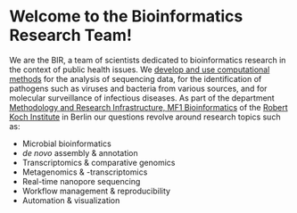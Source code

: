 # Welcome to the Bioinformatics Research Team!

We are the BIR, a team of scientists dedicated to bioinformatics research in the context of public health issues. We [develop and use computational methods](tools) for the analysis of sequencing data, for the identification of pathogens such as viruses and bacteria from various sources, and for molecular surveillance of infectious diseases. As part of the department [Methodology and Research Infrastructure, MF1 Bioinformatics](https://www.rki.de/EN/Content/Institute/DepartmentsUnits/MF/MF1/mf1_node.html;jsessionid=1C82A7A82428E5F11AD1D823B18081B7.internet052) of the [Robert Koch Institute](https://www.rki.de/EN/Home/homepage_node.html) in Berlin our questions revolve around research topics such as:

* Microbial bioinformatics
* _de novo_ assembly & annotation
* Transcriptomics & comparative genomics
* Metagenomics & -transcriptomics
* Real-time nanopore sequencing
* Workflow management & reproducibility
* Automation & visualization


<!--
We develop novel tools and workflows for handling large amounts of sequence data. We apply computational methods to automate de novo (meta-)genome and transcriptome assembly, analysis and annotation of RNA-Seq data, identification and characterization of pathogens such as viruses and bacteria from environmental samples and (more recently) molecular monitoring of infectious diseases.

We strive to combine well-established and novel computational approaches into reproducible workflows to analyze and visualize large amounts of short- and long-read sequencing data.
-->


